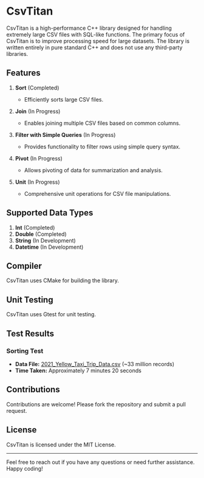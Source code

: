 # CsvTitan

CsvTitan is a high-performance C++ library designed for handling extremely large CSV files with SQL-like functions. The primary focus of CsvTitan is to improve processing speed for large datasets. The library is written entirely in pure standard C++ and does not use any third-party libraries.

## Features

1. **Sort** (Completed)
   - Efficiently sorts large CSV files.

2. **Join** (In Progress)
   - Enables joining multiple CSV files based on common columns.

3. **Filter with Simple Queries** (In Progress)
   - Provides functionality to filter rows using simple query syntax.

4. **Pivot** (In Progress)
   - Allows pivoting of data for summarization and analysis.

5. **Unit** (In Progress)
   - Comprehensive unit operations for CSV file manipulations.

## Supported Data Types

1. **Int** (Completed)
2. **Double** (Completed)
3. **String** (In Development)
4. **Datetime** (In Development)

## Compiler

CsvTitan uses CMake for building the library.

## Unit Testing

CsvTitan uses Gtest for unit testing.

## Test Results

### Sorting Test

- **Data File:** [2021_Yellow_Taxi_Trip_Data.csv](https://catalog.data.gov/dataset/2021-yellow-taxi-trip-data-jan-jul) (~33 million records)
- **Time Taken:** Approximately 7 minutes 20 seconds

## Contributions

Contributions are welcome! Please fork the repository and submit a pull request.

## License

CsvTitan is licensed under the MIT License.

---

Feel free to reach out if you have any questions or need further assistance. Happy coding!